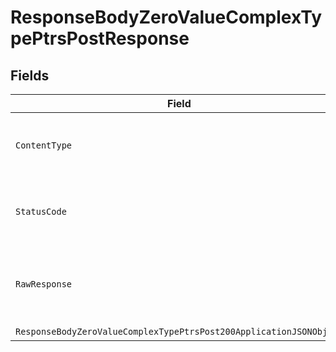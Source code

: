 # ResponseBodyZeroValueComplexTypePtrsPostResponse


## Fields

| Field                                                                                                                                               | Type                                                                                                                                                | Required                                                                                                                                            | Description                                                                                                                                         |
| --------------------------------------------------------------------------------------------------------------------------------------------------- | --------------------------------------------------------------------------------------------------------------------------------------------------- | --------------------------------------------------------------------------------------------------------------------------------------------------- | --------------------------------------------------------------------------------------------------------------------------------------------------- |
| `ContentType`                                                                                                                                       | *string*                                                                                                                                            | :heavy_check_mark:                                                                                                                                  | HTTP response content type for this operation                                                                                                       |
| `StatusCode`                                                                                                                                        | *int*                                                                                                                                               | :heavy_check_mark:                                                                                                                                  | HTTP response status code for this operation                                                                                                        |
| `RawResponse`                                                                                                                                       | [HttpResponseMessage](https://learn.microsoft.com/en-us/dotnet/api/system.net.http.httpresponsemessage?view=net-5.0)                                | :heavy_minus_sign:                                                                                                                                  | Raw HTTP response; suitable for custom response parsing                                                                                             |
| `ResponseBodyZeroValueComplexTypePtrsPost200ApplicationJSONObject`                                                                                  | [ResponseBodyZeroValueComplexTypePtrsPost200ApplicationJSON](../../models/operations/ResponseBodyZeroValueComplexTypePtrsPost200ApplicationJSON.md) | :heavy_minus_sign:                                                                                                                                  | OK                                                                                                                                                  |